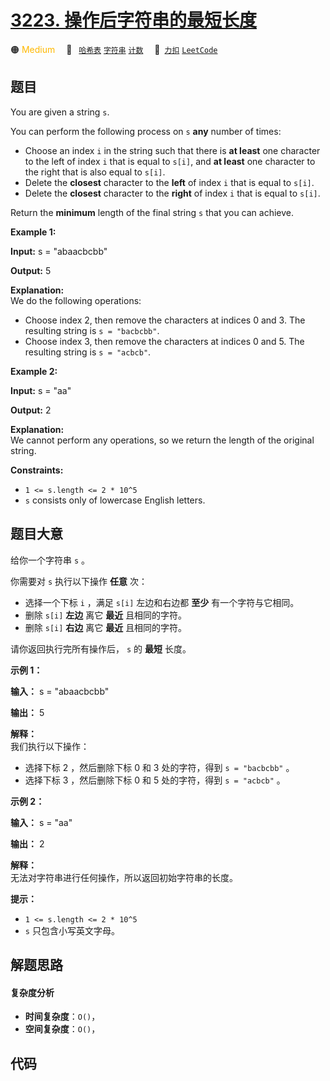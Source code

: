 # [3223. 操作后字符串的最短长度](https://2xiao.github.io/leetcode-js/problem/3223.html)

🟠 <font color=#ffb800>Medium</font>&emsp; 🔖&ensp; [`哈希表`](/tag/hash-table.md) [`字符串`](/tag/string.md) [`计数`](/tag/counting.md)&emsp; 🔗&ensp;[`力扣`](https://leetcode.cn/problems/minimum-length-of-string-after-operations) [`LeetCode`](https://leetcode.com/problems/minimum-length-of-string-after-operations)

## 题目

You are given a string `s`.

You can perform the following process on `s` **any** number of times:

  * Choose an index `i` in the string such that there is **at least** one character to the left of index `i` that is equal to `s[i]`, and **at least** one character to the right that is also equal to `s[i]`.
  * Delete the **closest** character to the **left** of index `i` that is equal to `s[i]`.
  * Delete the **closest** character to the **right** of index `i` that is equal to `s[i]`.

Return the **minimum** length of the final string `s` that you can achieve.



**Example 1:**

**Input:** s = "abaacbcbb"

**Output:** 5

**Explanation:**  
We do the following operations:

  * Choose index 2, then remove the characters at indices 0 and 3. The resulting string is `s = "bacbcbb"`.
  * Choose index 3, then remove the characters at indices 0 and 5. The resulting string is `s = "acbcb"`.

**Example 2:**

**Input:** s = "aa"

**Output:** 2

**Explanation:**  
We cannot perform any operations, so we return the length of the original
string.



**Constraints:**

  * `1 <= s.length <= 2 * 10^5`
  * `s` consists only of lowercase English letters.


## 题目大意

给你一个字符串 `s` 。

你需要对 `s` 执行以下操作 **任意**  次：

  * 选择一个下标 `i` ，满足 `s[i]` 左边和右边都 **至少**  有一个字符与它相同。
  * 删除 `s[i]` **左边**  离它 **最近**  且相同的字符。
  * 删除 `s[i]` **右边**  离它 **最近**  且相同的字符。

请你返回执行完所有操作后， `s` 的 **最短**  长度。



**示例 1：**

**输入：** s = "abaacbcbb"

**输出：** 5

**解释：**  
我们执行以下操作：

  * 选择下标 2 ，然后删除下标 0 和 3 处的字符，得到 `s = "bacbcbb"` 。
  * 选择下标 3 ，然后删除下标 0 和 5 处的字符，得到 `s = "acbcb"` 。

**示例 2：**

**输入：** s = "aa"

**输出：** 2

**解释：**  
无法对字符串进行任何操作，所以返回初始字符串的长度。



**提示：**

  * `1 <= s.length <= 2 * 10^5`
  * `s` 只包含小写英文字母。


## 解题思路

#### 复杂度分析

- **时间复杂度**：`O()`，
- **空间复杂度**：`O()`，

## 代码

```javascript

```